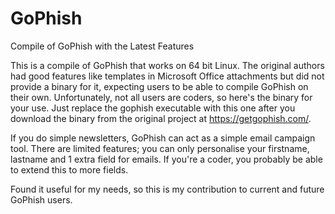 # GoPhish
Compile of GoPhish with the Latest Features

This is a compile of GoPhish that works on 64 bit Linux. The original authors had good features like templates in Microsoft Office attachments but did not provide a binary for it, expecting users to be able to compile GoPhish on their own. Unfortunately, not all users are coders, so here's the binary for your use. Just replace the gophish executable with this one after you download the binary from the original project at https://getgophish.com/.

If you do simple newsletters, GoPhish can act as a simple email campaign tool. There are limited features; you can only personalise your firstname, lastname and 1 extra field for emails. If you're a coder, you probably be able to extend this to more fields.

Found it useful for my needs, so this is my contribution to current and future GoPhish users.

